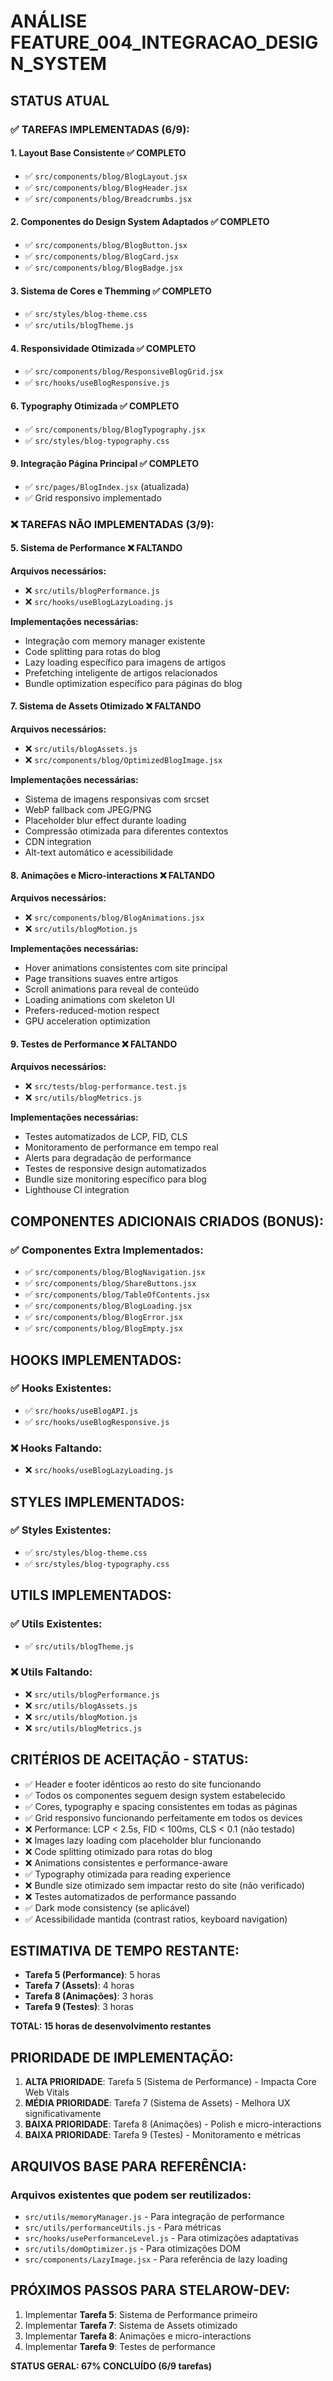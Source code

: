 # ANÁLISE FEATURE_004_INTEGRACAO_DESIGN_SYSTEM

## STATUS ATUAL

### ✅ TAREFAS IMPLEMENTADAS (6/9):

#### 1. **Layout Base Consistente** ✅ COMPLETO
- ✅ `src/components/blog/BlogLayout.jsx`
- ✅ `src/components/blog/BlogHeader.jsx`
- ✅ `src/components/blog/Breadcrumbs.jsx`

#### 2. **Componentes do Design System Adaptados** ✅ COMPLETO
- ✅ `src/components/blog/BlogButton.jsx`
- ✅ `src/components/blog/BlogCard.jsx` 
- ✅ `src/components/blog/BlogBadge.jsx`

#### 3. **Sistema de Cores e Themming** ✅ COMPLETO
- ✅ `src/styles/blog-theme.css`
- ✅ `src/utils/blogTheme.js`

#### 4. **Responsividade Otimizada** ✅ COMPLETO
- ✅ `src/components/blog/ResponsiveBlogGrid.jsx`
- ✅ `src/hooks/useBlogResponsive.js`

#### 6. **Typography Otimizada** ✅ COMPLETO
- ✅ `src/components/blog/BlogTypography.jsx`
- ✅ `src/styles/blog-typography.css`

#### 9. **Integração Página Principal** ✅ COMPLETO
- ✅ `src/pages/BlogIndex.jsx` (atualizada)
- ✅ Grid responsivo implementado

### ❌ TAREFAS NÃO IMPLEMENTADAS (3/9):

#### 5. **Sistema de Performance** ❌ FALTANDO
**Arquivos necessários:**
- ❌ `src/utils/blogPerformance.js`
- ❌ `src/hooks/useBlogLazyLoading.js`

**Implementações necessárias:**
- Integração com memory manager existente
- Code splitting para rotas do blog  
- Lazy loading específico para imagens de artigos
- Prefetching inteligente de artigos relacionados
- Bundle optimization específico para páginas do blog

#### 7. **Sistema de Assets Otimizado** ❌ FALTANDO
**Arquivos necessários:**
- ❌ `src/utils/blogAssets.js`
- ❌ `src/components/blog/OptimizedBlogImage.jsx`

**Implementações necessárias:**
- Sistema de imagens responsivas com srcset
- WebP fallback com JPEG/PNG
- Placeholder blur effect durante loading
- Compressão otimizada para diferentes contextos
- CDN integration
- Alt-text automático e acessibilidade

#### 8. **Animações e Micro-interactions** ❌ FALTANDO
**Arquivos necessários:**
- ❌ `src/components/blog/BlogAnimations.jsx`
- ❌ `src/utils/blogMotion.js`

**Implementações necessárias:**
- Hover animations consistentes com site principal
- Page transitions suaves entre artigos
- Scroll animations para reveal de conteúdo
- Loading animations com skeleton UI
- Prefers-reduced-motion respect
- GPU acceleration optimization

#### 9. **Testes de Performance** ❌ FALTANDO
**Arquivos necessários:**
- ❌ `src/tests/blog-performance.test.js`
- ❌ `src/utils/blogMetrics.js`

**Implementações necessárias:**
- Testes automatizados de LCP, FID, CLS
- Monitoramento de performance em tempo real
- Alerts para degradação de performance
- Testes de responsive design automatizados
- Bundle size monitoring específico para blog
- Lighthouse CI integration

## COMPONENTES ADICIONAIS CRIADOS (BONUS):

### ✅ Componentes Extra Implementados:
- ✅ `src/components/blog/BlogNavigation.jsx`
- ✅ `src/components/blog/ShareButtons.jsx`
- ✅ `src/components/blog/TableOfContents.jsx`
- ✅ `src/components/blog/BlogLoading.jsx`
- ✅ `src/components/blog/BlogError.jsx`
- ✅ `src/components/blog/BlogEmpty.jsx`

## HOOKS IMPLEMENTADOS:

### ✅ Hooks Existentes:
- ✅ `src/hooks/useBlogAPI.js`
- ✅ `src/hooks/useBlogResponsive.js`

### ❌ Hooks Faltando:
- ❌ `src/hooks/useBlogLazyLoading.js`

## STYLES IMPLEMENTADOS:

### ✅ Styles Existentes:
- ✅ `src/styles/blog-theme.css`
- ✅ `src/styles/blog-typography.css`

## UTILS IMPLEMENTADOS:

### ✅ Utils Existentes:
- ✅ `src/utils/blogTheme.js`

### ❌ Utils Faltando:
- ❌ `src/utils/blogPerformance.js`
- ❌ `src/utils/blogAssets.js`
- ❌ `src/utils/blogMotion.js`
- ❌ `src/utils/blogMetrics.js`

## CRITÉRIOS DE ACEITAÇÃO - STATUS:

- ✅ Header e footer idênticos ao resto do site funcionando
- ✅ Todos os componentes seguem design system estabelecido
- ✅ Cores, typography e spacing consistentes em todas as páginas
- ✅ Grid responsivo funcionando perfeitamente em todos os devices
- ❌ Performance: LCP < 2.5s, FID < 100ms, CLS < 0.1 (não testado)
- ❌ Images lazy loading com placeholder blur funcionando
- ❌ Code splitting otimizado para rotas do blog
- ❌ Animations consistentes e performance-aware
- ✅ Typography otimizada para reading experience
- ❌ Bundle size otimizado sem impactar resto do site (não verificado)
- ❌ Testes automatizados de performance passando
- ✅ Dark mode consistency (se aplicável)
- ✅ Acessibilidade mantida (contrast ratios, keyboard navigation)

## ESTIMATIVA DE TEMPO RESTANTE:

- **Tarefa 5 (Performance)**: 5 horas
- **Tarefa 7 (Assets)**: 4 horas
- **Tarefa 8 (Animações)**: 3 horas
- **Tarefa 9 (Testes)**: 3 horas

**TOTAL: 15 horas de desenvolvimento restantes**

## PRIORIDADE DE IMPLEMENTAÇÃO:

1. **ALTA PRIORIDADE**: Tarefa 5 (Sistema de Performance) - Impacta Core Web Vitals
2. **MÉDIA PRIORIDADE**: Tarefa 7 (Sistema de Assets) - Melhora UX significativamente
3. **BAIXA PRIORIDADE**: Tarefa 8 (Animações) - Polish e micro-interactions
4. **BAIXA PRIORIDADE**: Tarefa 9 (Testes) - Monitoramento e métricas

## ARQUIVOS BASE PARA REFERÊNCIA:

### Arquivos existentes que podem ser reutilizados:
- `src/utils/memoryManager.js` - Para integração de performance
- `src/utils/performanceUtils.js` - Para métricas
- `src/hooks/usePerformanceLevel.js` - Para otimizações adaptativas
- `src/utils/domOptimizer.js` - Para otimizações DOM
- `src/components/LazyImage.jsx` - Para referência de lazy loading

## PRÓXIMOS PASSOS PARA STELAROW-DEV:

1. Implementar **Tarefa 5**: Sistema de Performance primeiro
2. Implementar **Tarefa 7**: Sistema de Assets otimizado
3. Implementar **Tarefa 8**: Animações e micro-interactions
4. Implementar **Tarefa 9**: Testes de performance

**STATUS GERAL: 67% CONCLUÍDO (6/9 tarefas)**